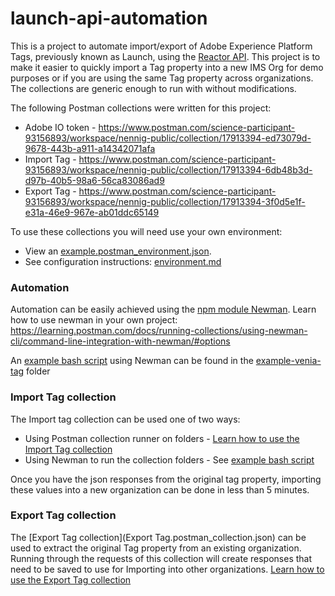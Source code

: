 # launch-api-automation

This is a project to automate import/export of Adobe Experience Platform Tags, previously known as Launch, using the [Reactor API](https://www.adobe.io/experience-platform-apis/references/reactor/). This project is to make it easier to quickly import a Tag property into a new IMS Org for demo purposes or if you are using the same Tag property across organizations. The collections are generic enough to run with without modifications. 

The following Postman collections were written for this project:

* Adobe IO token - https://www.postman.com/science-participant-93156893/workspace/nennig-public/collection/17913394-ed73079d-9678-443b-a911-a14342071afa
* Import Tag - https://www.postman.com/science-participant-93156893/workspace/nennig-public/collection/17913394-6db48b3d-d97b-40b5-98a6-56ca83086ad9
* Export Tag - https://www.postman.com/science-participant-93156893/workspace/nennig-public/collection/17913394-3f0d5e1f-e31a-46e9-967e-ab01ddc65149

To use these collections you will need use your own environment:

* View an [example.postman_environment.json](example.postman_environment.json). 
* See configuration instructions: [environment.md](environment.md) 

### Automation

Automation can be easily achieved using the [npm module Newman](https://www.npmjs.com/package/newman). Learn how to use newman in your own project: https://learning.postman.com/docs/running-collections/using-newman-cli/command-line-integration-with-newman/#options

An [example bash script](example-venia-tag/run-venia-tag.sh) using Newman can be found in the [example-venia-tag](example-vena-tag) folder

### Import Tag collection

The Import tag collection can be used one of two ways:

* Using Postman collection runner on folders - [Learn how to use the Import Tag collection](importTagCollection.md)
* Using Newman to run the collection folders - See [example bash script](example-venia-tag/run-venia-tag.sh)

Once you have the json responses from the original tag property, importing these values into a new organization can be done in less than 5 minutes. 

### Export Tag collection

The [Export Tag collection](Export Tag.postman_collection.json) can be used to extract the original Tag property from an existing organization. Running through the requests of this collection will create responses that need to be saved to use for Importing into other organizations. [Learn how to use the Export Tag collection](exportTagCollection.md)

